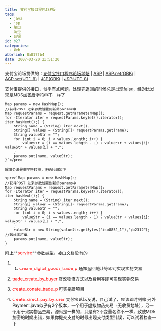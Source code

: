```yaml
---
title: 支付宝接口程序JSP版
tags:
  - java
  - jsp
  - 接口
  - 淘宝
  - 网银
id: 927
categories:
  - Web
abbrlink: 8a017fb4
date: 2007-03-20 21:51:20
---
```


支付宝论坛提供的：[支付宝接口程序论坛地址](http://club.alipay.com/show_thread-80---5699059-.htm) | [ASP](http://union.alipay.com/alipay/dev_download/xuni/new_asp_xuni.rar) | [ASP.net(GBK)](http://union.alipay.com/alipay/dev_download/xuni/xuniaspx.rar) | [ASP.net(UTF-8)](http://union.alipay.com/alipay/dev_download/xuni/WebSite1utf.rar) | [JSP(GBK)](http://union.alipay.com/alipay/dev_download/xuni/jsp_xuni_gbk.rar) | [JSP(UTF-8)](http://union.alipay.com/alipay/dev_download/xuni/jsp_xuni.rar)

支付宝提供的接口，似乎有点问题，处理完返回的时候总是出现false，经对比发现是MD5加密后字符串不一样了

    Map params = new HashMap();
    //获得POST 过来参数设置到新的params中
    Map requestParams = request.getParameterMap();
    for (Iterator iter = requestParams.keySet().iterator(); iter.hasNext();) {
    	String name = (String) iter.next();
    	String[] values = (String[]) requestParams.get(name);
    	String valueStr = "";
    	for (int i = 0; i < values.length; i++) {
    		valueStr = (i == values.length - 1) ? valueStr + values[i]: valueStr + values[i] + ",";
    	}
    	params.put(name, valueStr);
    }`</pre>

    解决办法是做字符转换，正确代码如下

    <pre>`Map params = new HashMap();
    //获得POST 过来参数设置到新的params中
    Map requestParams = request.getParameterMap();
    for (Iterator iter = requestParams.keySet().iterator(); iter.hasNext();) {
    	String name = (String) iter.next();
    	String[] values = (String[]) requestParams.get(name);
    	String valueStr = "";
    	for (int i = 0; i < values.length; i++) {
    		valueStr = (i == values.length - 1) ? valueStr + values[i]: valueStr + values[i] + ",";
    	}
    	valueStr = new String(valueStr.getBytes("iso8859_1"),"gb2312");		//转换字符集
    	params.put(name, valueStr);
    }

附上**<span style="color: #ff0000;">service</span>**参数类型，接口文档没有的

1.  1.  <span style="color: #ff0000;"> create_digital_goods_trade_p</span> 通知返回地址等即可实现实物交易
&nbsp;

1.  <span style="color: #ff0000;"> trade_create_by_buyer</span> 修改物流方式以及费用等即可实现实物交易
2.  <span style="color: #ff0000;"> create_donate_trade_p</span> 可实捐赠项目
3.  <span style="color: #ff0000;"> create_direct_pay_by_user</span> 支付宝论坛没说，自己试了，应该即时到帐
另外Payment.java似乎有2个版本，一个用于虚拟物品交易（无收货地址），另一个用于现实物品交易，源码是一样的，只是有2个变量名称不一样，致使MD5加密的时候出错，如果你提交支付的时候出现支付类型错误，可以试着检查一下